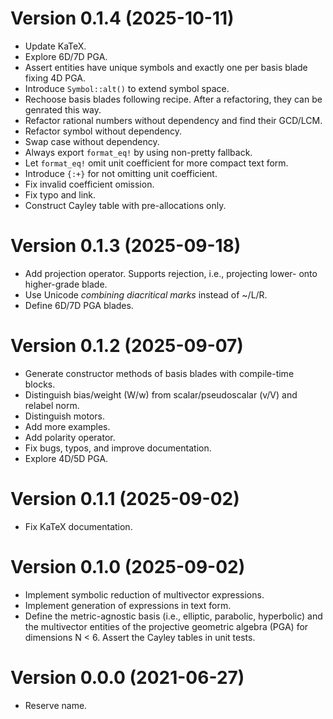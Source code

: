 # Version 0.1.4 (2025-10-11)

  * Update KaTeX.
  * Explore 6D/7D PGA.
  * Assert entities have unique symbols and exactly one per basis blade fixing 4D PGA.
  * Introduce `Symbol::alt()` to extend symbol space.
  * Rechoose basis blades following recipe. After a refactoring, they can be genrated this way.
  * Refactor rational numbers without dependency and find their GCD/LCM.
  * Refactor symbol without dependency.
  * Swap case without dependency.
  * Always export `format_eq!` by using non-pretty fallback.
  * Let `format_eq!` omit unit coefficient for more compact text form.
  * Introduce `{:+}` for not omitting unit coefficient.
  * Fix invalid coefficient omission.
  * Fix typo and link.
  * Construct Cayley table with pre-allocations only.

# Version 0.1.3 (2025-09-18)

  * Add projection operator. Supports rejection, i.e., projecting lower- onto higher-grade blade.
  * Use Unicode *combining diacritical marks* instead of ~/L/R.
  * Define 6D/7D PGA blades.

# Version 0.1.2 (2025-09-07)

  * Generate constructor methods of basis blades with compile-time blocks.
  * Distinguish bias/weight (W/w) from scalar/pseudoscalar (v/V) and relabel norm.
  * Distinguish motors.
  * Add more examples.
  * Add polarity operator.
  * Fix bugs, typos, and improve documentation.
  * Explore 4D/5D PGA.

# Version 0.1.1 (2025-09-02)

  * Fix KaTeX documentation.

# Version 0.1.0 (2025-09-02)

  * Implement symbolic reduction of multivector expressions.
  * Implement generation of expressions in text form.
  * Define the metric-agnostic basis (i.e., elliptic, parabolic, hyperbolic) and the multivector
    entities of the projective geometric algebra (PGA) for dimensions N < 6. Assert the Cayley
    tables in unit tests.

# Version 0.0.0 (2021-06-27)

  * Reserve name.
